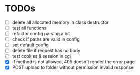 # TODOs

- [ ] delete all allocated memory in class destructor
- [ ] test all functions
- [ ] refactor config parsing a bit
- [ ] check if paths are valid in config
- [ ] set default config
- [ ] delete file if request has no body
- [ ] test cookies & session in cgi
- [x] if method is not allowed, 405 doesn't render the error page
- [x] POST upload to folder without permission invalid response
